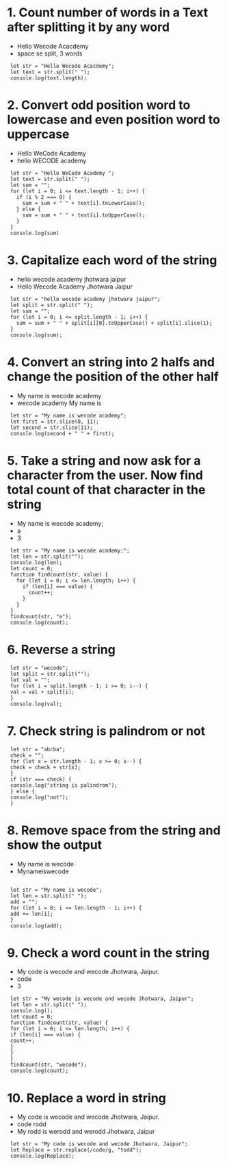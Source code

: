 # 1. Count number of words in a Text after splitting it by any word

- Hello Wecode Acacdemy
- space se split, 3 words

```
 let str = "Hello Wecode Acacdemy";
 let text = str.split(" ");
 console.log(text.length);

```

# 2. Convert odd position word to lowercase and even position word to uppercase

- Hello WeCode Academy
- hello WECODE academy

```
 let str = "Hello WeCode Academy ";
 let text = str.split(" ");
 let sum = "";
 for (let i = 0; i <= text.length - 1; i++) {
   if (i % 2 === 0) {
     sum = sum + " " + text[i].toLowerCase();
   } else {
     sum = sum + " " + text[i].toUpperCase();
   }
 }
 console.log(sum)

```

# 3. Capitalize each word of the string

- hello wecode academy jhotwara jaipur
- Hello Wecode Academy Jhotwara Jaipur

```
 let str = "hello wecode academy jhotwara jaipur";
 let split = str.split(" ");
 let sum = "";
 for (let i = 0; i <= split.length - 1; i++) {
   sum = sum + " " + split[i][0].toUpperCase() + split[i].slice(1);
 }
 console.log(sum);

```

# 4. Convert an string into 2 halfs and change the position of the other half

- My name is wecode academy
- wecode academy My name is

```
 let str = "My name is wecode academy";
 let first = str.slice(0, 11);
 let second = str.slice(11);
 console.log(second + " " + first);

```

# 5. Take a string and now ask for a character from the user. Now find total count of that character in the string

- My name is wecode academy;
- a
- 3

```
 let str = "My name is wecode academy;";
 let len = str.split("");
 console.log(len);
 let count = 0;
 function findcount(str, value) {
   for (let i = 0; i <= len.length; i++) {
     if (len[i] === value) {
       count++;
     }
   }
 }
 findcount(str, "e");
 console.log(count);

```

# 6. Reverse a string

```
 let str = "wecode";
 let split = str.split("");
 let val = "";
 for (let i = split.length - 1; i >= 0; i--) {
 val = val + split[i];
 }
 console.log(val);

```

# 7. Check string is palindrom or not

```
 let str = "abcba";
 check = "";
 for (let x = str.length - 1; x >= 0; x--) {
 check = check + str[x];
 }
 if (str === check) {
 console.log("string is palindrom");
 } else {
 console.log("not");
 }

```

# 8. Remove space from the string and show the output

- My name is wecode
- Mynameiswecode

```

 let str = "My name is wecode";
 let len = str.split(" ");
 add = "";
 for (let i = 0; i <= len.length - 1; i++) {
 add += len[i];
 }
 console.log(add);

```

# 9. Check a word count in the string

- My code is wecode and wecode Jhotwara, Jaipur.
- code
- 3

```
 let str = "My wecode is wecode and wecode Jhotwara, Jaipur";
 let len = str.split(" ");
 console.log();
 let count = 0;
 function findcount(str, value) {
 for (let i = 0; i <= len.length; i++) {
 if (len[i] === value) {
 count++;
 }
 }
 }
 findcount(str, "wecode");
 console.log(count);

```

# 10. Replace a word in string

- My code is wecode and wecode Jhotwara, Jaipur.
- code rodd
- My rodd is werodd and werodd Jhotwara, Jaipur

```
 let str = "My code is wecode and wecode Jhotwara, Jaipur";
 let Replace = str.replace(/code/g, "todd");
 console.log(Replace);

```
